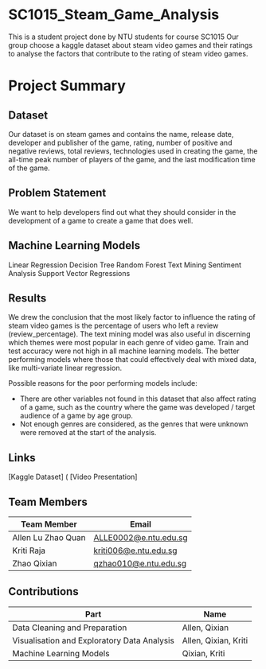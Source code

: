 # SC1015_Steam_Game_Analysis
This is a student project done by NTU students for course SC1015 
Our group choose a kaggle dataset about steam video games and their ratings to analyse the factors that contribute to the rating of steam video games.

# Project Summary
## Dataset
Our dataset is on steam games and contains the name, release date, developer and publisher of the game, rating, number of positive and negative reviews, total reviews, technologies used in creating the game, the all-time peak number of players of the game, and the last modification time of the game.
## Problem Statement
We want to help developers find out what they should consider in the development of a game to create a game that does well.
## Machine Learning Models
Linear Regression
Decision Tree
Random Forest
Text Mining
Sentiment Analysis
Support Vector Regressions
## Results
We drew the conclusion that the most likely factor to influence the rating of steam video games is the percentage of users who left a review (review_percentage).
The text mining model was also useful in discerning which themes were most popular in each genre of video game. Train and test accuracy were not high in all machine learning models. The better performing models where those that could effectively deal with mixed data, like multi-variate linear regression.

Possible reasons for the poor performing models include:
- There are other variables not found in this dataset that also affect rating of a game, such as the country where the game was developed / target audience of a game by age group.
- Not enough genres are considered, as the genres that were unknown were removed at the start of the analysis.


## Links
[Kaggle Dataset] (
[Video Presentation]
## Team Members
| Team Member | Email |
| ------------- | ------------- |
|Allen Lu Zhao Quan|ALLE0002@e.ntu.edu.sg|
|Kriti Raja|kriti006@e.ntu.edu.sg|
|Zhao Qixian|qzhao010@e.ntu.edu.sg|

## Contributions
| Part | Name |
| ------------- | ------------- |
| Data Cleaning and Preparation | Allen, Qixian  |
| Visualisation and Exploratory Data Analysis  | Allen, Qixian, Kriti |
| Machine Learning Models  | Qixian, Kriti |
